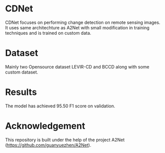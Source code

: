 # CDNet
CDNet focuses on performing change detection on remote sensing images. It uses same architechture as A2Net with small modification in training techniques and is trained on custom data.

# Dataset
Mainly two Opensource dataset LEVIR-CD and BCCD along with some custom dataset.

# Results
The model has achieved 95.50 F1 score on validation.

# Acknowledgement
This repository is built under the help of the project A2Net (https://github.com/guanyuezhen/A2Net).
